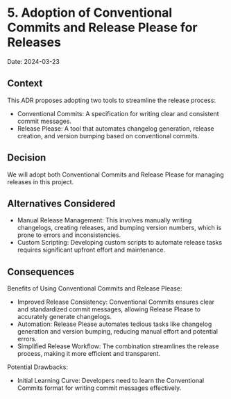 # 5. Adoption of Conventional Commits and Release Please for Releases

Date: 2024-03-23

## Context

This ADR proposes adopting two tools to streamline the release process:

* Conventional Commits: A specification for writing clear and consistent commit messages.
* Release Please: A tool that automates changelog generation, release creation, and version bumping based on conventional commits.

## Decision

We will adopt both Conventional Commits and Release Please for managing releases in this project.

## Alternatives Considered

- Manual Release Management: This involves manually writing changelogs, creating releases, and bumping version numbers, which is prone to errors and inconsistencies.
- Custom Scripting:  Developing custom scripts to automate release tasks requires significant upfront effort and maintenance.

## Consequences

Benefits of Using Conventional Commits and Release Please:

- Improved Release Consistency: Conventional Commits ensures clear and standardized commit messages, allowing Release Please to accurately generate changelogs.
- Automation: Release Please automates tedious tasks like changelog generation and version bumping, reducing manual effort and potential errors.
- Simplified Release Workflow: The combination streamlines the release process, making it more efficient and transparent.

Potential Drawbacks:

- Initial Learning Curve: Developers need to learn the Conventional Commits format for writing commit messages effectively.
